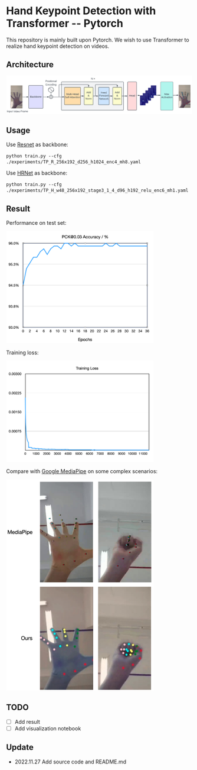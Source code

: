 # Hand Keypoint Detection with Transformer -- Pytorch

This repository is mainly built upon Pytorch. We wish to use Transformer to realize hand keypoint detection on videos.

## Architecture
<img src="./images/framework.png" alt="drawing" width="800"/>


## Usage
Use [Resnet](https://openaccess.thecvf.com/content_cvpr_2016/papers/He_Deep_Residual_Learning_CVPR_2016_paper.pdf) as backbone:
```
python train.py --cfg ./experiments/TP_R_256x192_d256_h1024_enc4_mh8.yaml
```
Use [HRNet](https://openaccess.thecvf.com/content_CVPR_2019/papers/Sun_Deep_High-Resolution_Representation_Learning_for_Human_Pose_Estimation_CVPR_2019_paper.pdf) as backbone:
```
python train.py --cfg ./experiments/TP_H_w48_256x192_stage3_1_4_d96_h192_relu_enc6_mh1.yaml
```

## Result
Performance on test set:

<img src="./images/accuracy.png" alt="drawing" width="400"/>

<br />

Training loss:

<img src="./images/training_loss.png" alt="drawing" width="400"/>

<br />

Compare with [Google MediaPipe](https://google.github.io/mediapipe/) on some complex scenarios:

<img src="./images/compare_mp.png" alt="drawing" width="400"/>

## TODO
- [ ] Add result
- [ ] Add visualization notebook

## Update
- 2022.11.27 Add source code and README.md
